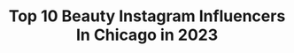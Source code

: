 ---
title: Top 10 Beauty Instagram Influencers In Chicago in 2023
description: >-
  Find top beauty Instagram influencers in Chicago in 2023. Most popular hashtags: #shein #sheingals #octolyfamily.
platform: Instagram
hits: 295
text_top: Analyze the most popular Instagram influencers on inBeat.
text_bottom: inBeat has 295 Instagram influencers like this in Chicago, United States for you to work with.
profiles:
  - username: "leehocampo"
    fullname: >-
      ALESSANDRA OCAMPO
    bio: >-
      lifestyle • fashion • beauty chicago il • nwi contact.aocampo@gmail.com ︎
    location: "United States"
    followers: 50204
    engagement: 199
    commentsToLikes: 0.016080
    id: ck6tzf0mu9b030j71013ug1gu
    verified: false
    hashtags: "#lulusambassador, #yslbeautygiftedme, #lovelulus, #shein"
  - username: "saskiatopp"
    fullname: >-
      Saskia Jordyn Topp
    bio: >-
      I smile for a living.🌸 Model ~ Health & Fitness ~ Travel South African📍Chicago 🇺🇸 Select 🇿🇦Boss 🇩🇪PARS 🇬🇧MOT
    location: "United States"
    followers: 30833
    engagement: 188
    commentsToLikes: 0.058819
    id: ck6u2s7s2tmls0j71eprx8zjp
    verified: false
    hashtags: "#stronger, #chicagohair, #chicago, #beautyaesthetics"
  - username: "alandiseharris"
    fullname: >-
      Alandise Harris
    bio: >-
      🐶Follow My Business @burrnationk9s1 🐶 🏀professional basketball player @patriotilevice 🏀 🐗Former @razorbackmbb 🐗 #burrnationk9s #bnk9s
    location: "United States"
    followers: 66880
    engagement: 195
    commentsToLikes: 0.082624
    id: ck8tcw15n0wjd0j782rd9b9m5
    verified: true
    hashtags: "#coronavirus, #dogsofinstagram, #jordan, #nba"
  - username: "tammelo_"
    fullname: >-
      Tamires Mello
    bio: >-
      fashion & beauty blogger • chicago based I love to share my outfits, home decor & my favorites restaurants 💛🧡
    location: "United States"
    followers: 44817
    engagement: 234
    commentsToLikes: 0.033259
    id: ck55ol00l8ka00i11kkkb2ewh
    verified: false
    hashtags: "#modclothsquad, #modclothhalloween, #shein, #sheingals"
  - username: "eriikalima"
    fullname: >-
      ERIKA LIMA
    bio: >-
      all things fashion and beauty in chicago ✨ 🔍 check out my blog for some fall inspo:
    location: "United States"
    followers: 51032
    engagement: 227
    commentsToLikes: 0.024310
    id: ck5q1dqbcai1y0i1186rzrgzg
    verified: false
    hashtags: "#ad, #sheingals, #shein, #homesweethome"
  - username: "ivyleaguestyles"
    fullname: >-
      Ivy
    bio: >-
      🌹Chicago BEAUTY INFLUENCER 🎥CONTENT CREATOR 💇🏾‍♀️HAIRSTYLIST 👇
    location: "United States"
    followers: 246715
    engagement: 293
    commentsToLikes: 0.009751
    id: ck0vzyu59bju80i19o6gddm14
    verified: false
    hashtags: "#paolinarusso, #ivypark, #savagexambassador, #savagexfentyambassadors"
  - username: "jeniraitz"
    fullname: >-
      Jeni Raitz
    bio: >-
      🌻 content creator | fashion • beauty • lifestyle chicago - il
    location: "United States"
    followers: 51223
    engagement: 228
    commentsToLikes: 0.045935
    id: ck5cdiebmj83w0i11yzg8s6e3
    verified: false
    hashtags: "#shein, #revolve, #revolveme, #sheingals"
  - username: "justynajarmula"
    fullname: >-
      Justyna
    bio: >-
      🖤 Chicago beauty • fitness • fashion ✖️ inquires: justynajarmula@gmail.com 👇 I PUT THE “TEA” IN JUSTYNA
    location: "United States"
    followers: 58069
    engagement: 137
    commentsToLikes: 0.047736
    id: ck15tvg9yk3rq0i19xls0h3ea
    verified: false
    hashtags: "#birthdaycake, #reels, #juicerx, #weekendvibes"
  - username: "skincarebroad_"
    fullname: >-
      Collette
    bio: >-
      💗 Skincare/beauty 📍 Chicago 📩 skincarebroad@gmail.com
    location: "United States"
    followers: 4094
    engagement: 1213
    commentsToLikes: 0.403946
    id: ck0vwz8pwwbtf0i19wbiyfpem
    verified: false
    hashtags: "#instaskincarecommunity, #skincareobsessed, #skincareobsession, #soldejaneiro"
  - username: "willrettflowerco"
    fullname: >-
      Kat Willrett
    bio: >-
      Floral Design | Event Styling | Flower Farm Ephemeral beauty enthusiast. Chicago based | Travel welcome 💌 willrettflowerco@gmail.com
    location: "United States"
    followers: 3837
    engagement: 906
    commentsToLikes: 0.054115
    id: ck6u7pvqhmyxr0j71o64a9nuz
    verified: false
    hashtags: ""
---